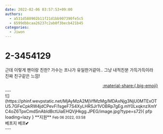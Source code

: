 ```yaml
---
date: 2022-02-06 03:57:53+09:00
authors:
  - a531d580902b11f21d1bb907390fe5c5
  - 6599dbbcaa26237c2ab0f3becb421b45
categories:
  - Jiwon
---
```


# 2-3454129

<div class="post-container" markdown="1">
<div class="content-container md-sidebar__scrollwrap" markdown="1">

근데 이렇게 팬이랑 친한? 가수는 프나가 유일한거같아.. 그냥 내적친분 가득가득이라 진짜 친구같은 느낌!

</div>
</div>

<div style="text-align: right;" markdown="1">
<a href="https://weverse.io/fromis9/fanpost/2-3454129" style="text-align: right;">:material-share:{.big-emoji}</a>
</div>
---

<div class="comments-container md-sidebar__scrollwrap" markdown="1">
<div class="comment" markdown="1">
<div class='id-container' markdown="1">
![](https://phinf.wevpstatic.net/MjAyMzA2MjVfMzMg/MDAxNjg3NjU0MTExOTU5.7GFeCpkRW4jdCPevFi1sgeF7S4XyLHRSJr1VOBRp7gEg.mY0LxqknzXmYC4oZ6TpxCmdSnAbldBctUiaEHQVjHkgg.JPEG/image.jpg?type=s72){ pfp loading=lazy }
**<span class="artist">지원</span>** <small>Feb 06 2022, 03:58</small><br>
</div>
<div class='comment-body' markdown="1">
베프지 베프💕
</div>
</div>
</div>
---
